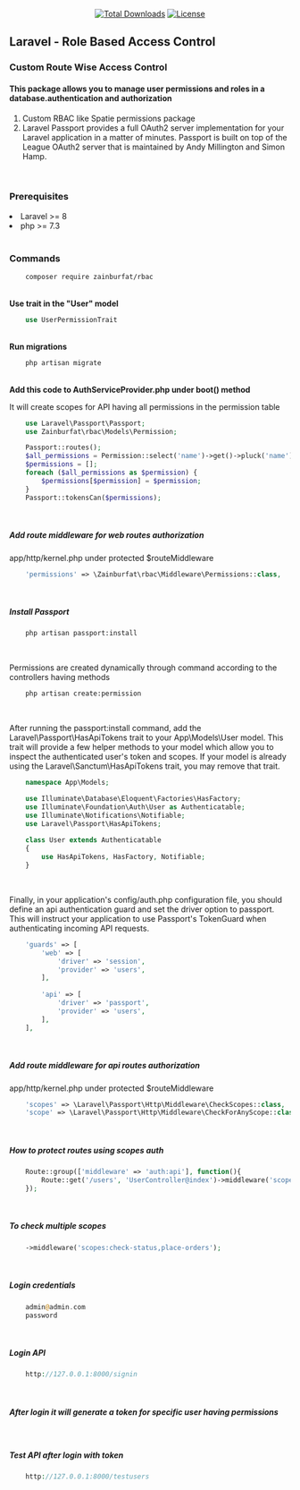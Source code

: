 <p align="center">
    <a href="https://packagist.org/packages/zainburfat/rbac"><img
            src="https://img.shields.io/badge/Downloads-demo-green" alt="Total Downloads"></a>
    <!--<a href="https://packagist.org/packages/zainburfat/rbac"><img src="https://img.shields.io/packagist/v/laravel/framework" alt="Latest Stable Version"></a> -->
    <a href="https://packagist.org/packages/zainburfat/rbac"><img
            src="https://img.shields.io/packagist/l/laravel/framework" alt="License"></a>
</p>

<h2>Laravel - Role Based Access Control</h2>

<h3>Custom Route Wise Access Control</h3>
<h4>This package allows you to manage user permissions and roles in a database.authentication and authorization</h4>
<ol type="1">
    <li>Custom RBAC like Spatie permissions package</li>
    <li>Laravel Passport provides a full OAuth2 server implementation for your Laravel application in a matter of minutes. Passport is built on top of the League OAuth2 server that is maintained by Andy Millington and Simon Hamp.</li>
</ol>

<br>
<h3>Prerequisites</h3>
<li>Laravel >= 8</li>
<li>php >= 7.3</li>

<br>
<h3>Commands</h3>

``` bash
    composer require zainburfat/rbac
```

<br>
<b>Use trait in the "User" model</b>

```php
    use UserPermissionTrait
```

<br>
<b>Run migrations</b>

``` bash
    php artisan migrate
```

<br>
<b>Add this code to AuthServiceProvider.php under boot() method</b>
<p>It will create scopes for API having all permissions in the permission table</p>

```php
    use Laravel\Passport\Passport;
    use Zainburfat\rbac\Models\Permission;

    Passport::routes();
    $all_permissions = Permission::select('name')->get()->pluck('name')->toArray();
    $permissions = [];
    foreach ($all_permissions as $permission) {
        $permissions[$permission] = $permission;
    }
    Passport::tokensCan($permissions);
```

<br>
<h5>Add route middleware for web routes authorization</h5>
<p>app/http/kernel.php under protected $routeMiddleware</p>

```php
    'permissions' => \Zainburfat\rbac\Middleware\Permissions::class,
```


<br>
<h5>Install Passport</h5>

``` bash
    php artisan passport:install
```

<br>
<p>Permissions are created dynamically through command according to the controllers having methods</p>

``` bash
    php artisan create:permission
```

<br>
<p>After running the passport:install command, add the Laravel\Passport\HasApiTokens trait to your App\Models\User model. This trait will provide a few helper  methods to your model which allow you to inspect the authenticated user's token and scopes. If your model is already using the Laravel\Sanctum\HasApiTokens trait, you may remove that trait.</p>

```php
    namespace App\Models;

    use Illuminate\Database\Eloquent\Factories\HasFactory;
    use Illuminate\Foundation\Auth\User as Authenticatable;
    use Illuminate\Notifications\Notifiable;
    use Laravel\Passport\HasApiTokens;
        
    class User extends Authenticatable
    {
        use HasApiTokens, HasFactory, Notifiable;
    }
```

<br>
<p>Finally, in your application's config/auth.php configuration file, you should define an api authentication guard and set the driver option to passport. This will instruct your application to use Passport's TokenGuard when authenticating incoming API requests.</p>

```php
    'guards' => [
        'web' => [
            'driver' => 'session',
            'provider' => 'users',
        ],
    
        'api' => [
            'driver' => 'passport',
            'provider' => 'users',
        ],
    ],
```

<br>
<h5>Add route middleware for api routes authorization</h5>
<p>app/http/kernel.php under protected $routeMiddleware</p>

```php
    'scopes' => \Laravel\Passport\Http\Middleware\CheckScopes::class,
    'scope' => \Laravel\Passport\Http\Middleware\CheckForAnyScope::class,
```

<br>
<h5>How to protect routes using scopes auth</h5>

```php
    Route::group(['middleware' => 'auth:api'], function(){
        Route::get('/users', 'UserController@index')->middleware('scope:user.index');
    });
```

<br>
<h5>To check multiple scopes</h5>

```php
    ->middleware('scopes:check-status,place-orders');
```

<br>
<h5>Login credentials</h5>

```php
    admin@admin.com
    password
```

<br>
<h5>Login API</h5>

```php
    http://127.0.0.1:8000/signin
```

<br>
<h5>After login it will generate a token for specific user having permissions</h5>


<br>
<h5>Test API after login with token</h5>

```php
    http://127.0.0.1:8000/testusers
```
